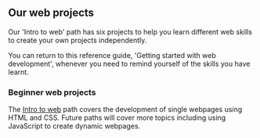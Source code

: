 ## Our web projects

Our 'Intro to web' path has six projects to help you learn different web skills to create your own projects independently.

You can return to this reference guide, 'Getting started with web development', whenever you need to remind yourself of the skills you have learnt.

### Beginner web projects

The [Intro to web](https://projects.raspberrypi.org/en/pathways/web-intro) path covers the development of single webpages using HTML and CSS. Future paths will cover more topics including using JavaScript to create dynamic webpages. 
